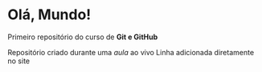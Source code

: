 # Olá, Mundo!
Primeiro repositório do curso de **Git e GitHub**

Repositório criado durante uma *aula* ao vivo
Linha adicionada diretamente no site

